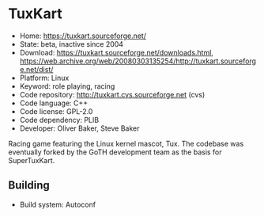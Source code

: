 # TuxKart

- Home: https://tuxkart.sourceforge.net/
- State: beta, inactive since 2004
- Download: https://tuxkart.sourceforge.net/downloads.html, https://web.archive.org/web/20080303135254/http://tuxkart.sourceforge.net/dist/
- Platform: Linux
- Keyword: role playing, racing
- Code repository: http://tuxkart.cvs.sourceforge.net (cvs)
- Code language: C++
- Code license: GPL-2.0
- Code dependency: PLIB
- Developer: Oliver Baker, Steve Baker

Racing game featuring the Linux kernel mascot, Tux.
The codebase was eventually forked by the GoTH development team as the basis for SuperTuxKart.

## Building

- Build system: Autoconf
